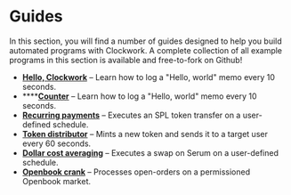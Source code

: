 # Guides

In this section, you will find a number of guides designed to help you build automated programs with Clockwork. A complete collection of all example programs in this section is available and free-to-fork on Github!

* [**Hello, Clockwork**](you-first-automation-hello-clockwork.md) – Learn how to log a "Hello, world" memo every 10 seconds.
* ****[**Counter**](1-counter.md) – Learn how to log a "Hello, world" memo every 10 seconds.
* [**Recurring payments**](https://github.com/clockwork-xyz/examples/tree/main/payments) – Executes an SPL token transfer on a user-defined schedule.
* [**Token distributor**](https://github.com/clockwork-xyz/examples/tree/main/distributor) – Mints a new token and sends it to a target user every 60 seconds.
* [**Dollar cost averaging**](https://github.com/clockwork-xyz/examples/tree/main/investments) – Executes a swap on Serum on a user-defined schedule.
* [**Openbook crank**](https://github.com/clockwork-xyz/examples/tree/main/openbook\_crank) – Processes open-orders on a permissioned Openbook market.
